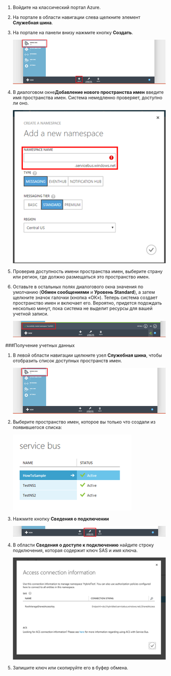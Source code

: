 1. Войдите на классический портал Azure.

2. На портале в области навигации слева щелкните элемент **Служебная шина**.

3. На портале на панели внизу нажмите кнопку **Создать**.

    ![Нажмите кнопку "Создать"][1]
   
4. В диалоговом окне**Добавление нового пространства имен** введите имя пространства имен. Система немедленно проверяет, доступно ли оно.

    ![Имя пространства имен][2]
  
5. Проверив доступность имени пространства имен, выберите страну или регион, где должно размещаться это пространство имен.

6. Оставьте в остальных полях диалогового окна значения по умолчанию (**Обмен сообщениями** и **Уровень Standard**), а затем щелкните значок галочки (кнопка «ОК»). Теперь система создает пространство имен и включает его. Вероятно, придется подождать несколько минут, пока система не выделит ресурсы для вашей учетной записи.
 
    ![Успешно создано][3]

###Получение учетных данных
1. В левой области навигации щелкните узел **Служебная шина**, чтобы отобразить список доступных пространств имен.
 
    ![Выберите служебную шину][4]
  
2. Выберите пространство имен, которое вы только что создали из появившегося списка:
 
    ![Выберите пространство имен][5]
 
3. Нажмите кнопку **Сведения о подключении**

    ![Сведения о подключении][6]
  
4. В области **Сведения о доступе к подключению** найдите строку подключения, которая содержит ключ SAS и имя ключа.

    ![Сведения о доступе к подключению][7]
  
5. Запишите ключ или скопируйте его в буфер обмена.

<!--Image references-->

[1]: ./media/service-bus-create-namespace-portal/select-create.png
[2]: ./media/service-bus-create-namespace-portal/namespace-name.png
[3]: ./media/service-bus-create-namespace-portal/created-successfully.png
[4]: ./media/service-bus-create-namespace-portal/select-service-bus.png
[5]: ./media/service-bus-create-namespace-portal/select-namespace.png
[6]: ./media/service-bus-create-namespace-portal/connection-information.png
[7]: ./media/service-bus-create-namespace-portal/access-connection-information.png


<!--Reference style links - using these makes the source content way more readable than using inline links-->
[classic-portal]: https://manage.windowsazure.com

<!---HONumber=AcomDC_0608_2016-->